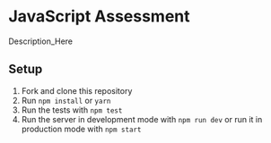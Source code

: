 # JavaScript Assessment

Description_Here

## Setup

1. Fork and clone this repository
1. Run `npm install` or `yarn`
1. Run the tests with `npm test`
1. Run the server in development mode with `npm run dev` or run it in production mode with `npm start` 
